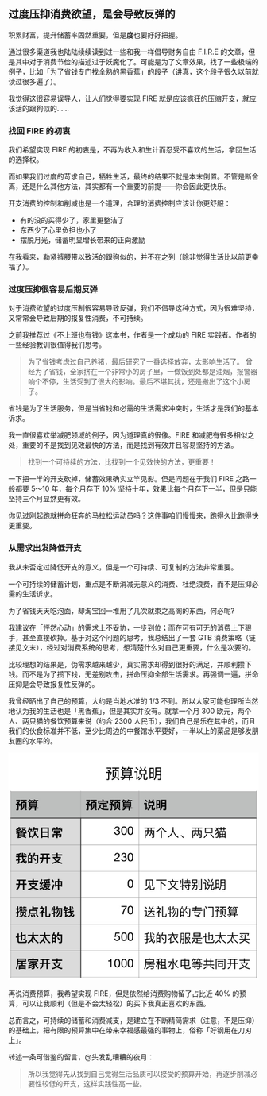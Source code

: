 ## 过度压抑消费欲望，是会导致反弹的

积累财富，提升储蓄率固然重要，但是**度**也要好好把握。

通过很多渠道我也陆陆续续读到过一些和我一样倡导财务自由 F.I.R.E 的文章，但是其中对于消费节俭的描述过于妖魔化了。可能是为了文章效果，找了一些极端的例子，比如「为了省钱专门找全熟的黑香蕉」的段子（讲真，这个段子很久以前就读过很多遍了）。

我觉得这很容易误导人，让人们觉得要实现 FIRE 就是应该疯狂的压缩开支，就应该活的跟狗似的……

### 找回 FIRE 的初衷

我们希望实现 FIRE 的初衷是，不再为收入和生计而忍受不喜欢的生活，拿回生活的选择权。

而如果我们过度的苛求自己，牺牲生活，最终的结果不就是本末倒置。不管是断舍离，还是什么其他方法，其实都有一个重要的前提——你会因此更快乐。

开支消费的控制和削减也是一个道理，合理的消费控制应该让你更舒服：
- 有的没的买得少了，家里更整洁了
- 东西少了心里负担也小了
- 摆脱月光，储蓄明显增长带来的正向激励

在我看来，勒紧裤腰带以致活的跟狗似的，并不在之列（除非觉得生活比以前更幸福了）。

### 过度压抑很容易后期反弹

对于消费欲望的过度压制很容易导致反弹，我们不倡导这种方式，因为很难坚持，又常常会导致后期的报复性消费，不可持续。

之前我推荐过《不上班也有钱》这本书，作者是一个成功的 FIRE 实践者。作者的一些经验教训很值得我们思考。

> 为了省钱考虑过自己养猪，最后研究了一番选择放弃，太影响生活了。
> 曾经为了省钱，全家挤在一个非常小的房子里，一做饭到处都是油烟，报警器响个不停，生活受到了很大的影响。最后不堪其扰，还是搬出了这个小房子。

省钱是为了生活服务，但是当省钱和必需的生活需求冲突时，生活才是我们的基本诉求。

我一直很喜欢举减肥领域的例子，因为道理真的很像。FIRE 和减肥有很多相似之处，重要的不是找到见效最快的方法，而是找到有效并且容易坚持的方法。

> 找到一个可持续的方法，比找到一个见效快的方法，更重要！

一下把一半的开支砍掉，储蓄效果确实立竿见影。但是问题在于我们 FIRE 之路一般都要 5～10 年，每个月存下 10% 坚持十年，效果比每个月存下一半，但是只能坚持三个月显然更有效。

你见过刚起跑就拼命狂奔的马拉松运动员吗？这件事咱们慢慢来，跑得久比跑得快更重要。

### 从需求出发降低开支

我从未否定过降低开支的意义，但是一个可持续、可复制的方法非常重要。

一个可持续的储蓄计划，重点是不断消减无意义的消费、杜绝浪费，而不是压抑必需的生活诉求。

为了省钱天天吃泡面，却淘宝回一堆用了几次就束之高阁的东西，何必呢?

我建议在「怦然心动」的需求上不妥协，一步到位；而在可有可无的消费上下狠手，甚至直接砍掉。基于对这个问题的思考，我总结出了一套 GTB 消费策略（链接见文末），经过对消费系统的思考，想清楚什么对自己更重要，什么是次要的。

比较理想的结果是，伪需求越来越少，真实需求却得到很好的满足，并顺利攒下钱。而不是为了攒下钱，无差别攻击，拼命压抑全部生活需求。再强调一遍，拼命压抑是会导致报复性反弹的。

我曾经晒出了自己的预算，大约是当地水准的 1/3 不到。所以大家可能也理所当然地认为我的生活也是「黑香蕉」，但是其实并没有。就拿一个月 300 欧元，两个人、两只猫的餐饮预算来说（约合 2300 人民币），我们自己是乐在其中的，而且我们的伙食标准并不低，至少比周边的中餐馆水平要好，一半以上的菜品是够发朋友圈的水平的。

![我的家庭消费预算](%E9%A2%84%E7%AE%97%E8%AF%B4%E6%98%8E.jpg)

再说消费预算，我希望实现 FIRE，但是依然给消费购物留了占比近 40% 的预算，可以让我顺利（但是不会太轻松）的买下我真正喜欢的东西。

总而言之，可持续的储蓄和消费减支，是建立在不断精简需求（注意，不是压抑）的基础上，把有限的预算集中在带来幸福感最强的事物上，俗称「好钢用在刀刃上」。

转述一条可借鉴的留言，@头发乱糟糟的夜月：

> 所以我觉得先从找到自己觉得生活品质可以接受的预算开始，再逐步削减必要性较低的开支，这样实践性高一些。
